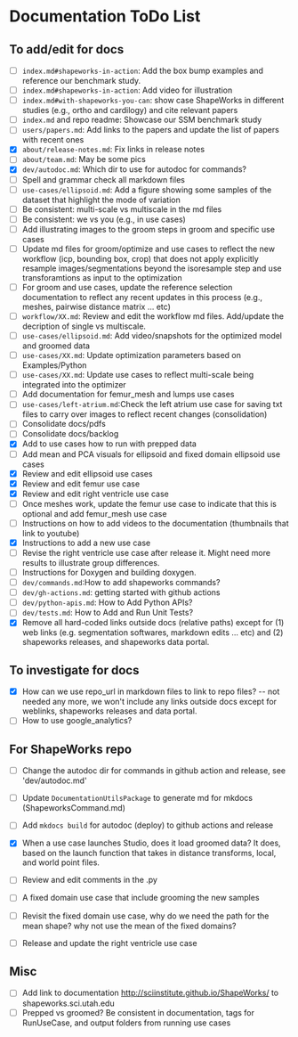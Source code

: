 # Documentation ToDo List


## To add/edit for docs

- [ ] `index.md#shapeworks-in-action`: Add the box bump examples and reference our benchmark study. 
- [ ] `index.md#shapeworks-in-action`: Add video for illustration
- [ ] `index.md#with-shapeworks-you-can`: show case ShapeWorks in different studies (e.g., ortho and cardilogy) and cite relevant papers
- [ ] `index.md` and repo readme: Showcase our SSM benchmark study
- [ ] `users/papers.md`: Add links to the papers and update the list of papers with recent ones
- [x] `about/release-notes.md`: Fix links in release notes
- [ ] `about/team.md`: May be some pics
- [x] `dev/autodoc.md`: Which dir to use for autodoc for commands? 
- [ ] Spell and grammar check all markdown files 
- [ ] `use-cases/ellipsoid.md`: Add a figure showing some samples of the dataset that highlight the mode of variation
- [ ] Be consistent: multi-scale vs multiscale in the md files
- [ ] Be consistent: we vs you (e.g., in use cases)
- [ ] Add illustrating images to the groom steps in groom and specific use cases
- [ ] Update md files for groom/optimize and use cases to reflect the new workflow (icp, bounding box, crop) that does not apply explicitly resample images/segmentations beyond the isoresample step and use transforamtions as input to the optimization
- [ ] For groom and use cases, update the reference selection documentation to reflect any recent updates in this process (e.g., meshes, pairwise distance matrix ... etc)
- [ ] `workflow/XX.md`: Review and edit the workflow md files. Add/update the decription of single vs multiscale.
- [ ] `use-cases/ellipsoid.md`: Add video/snapshots for the optimized model and groomed data
- [ ] `use-cases/XX.md`: Update optimization parameters based on Examples/Python
- [ ] `use-cases/XX.md`: Update use cases to reflect multi-scale being integrated into the optimizer
- [ ] Add documentation for femur_mesh and lumps use cases
- [ ] `use-cases/left-atrium.md`:Check the left atrium use case for saving txt files to carry over images to reflect recent changes (consolidation)
- [ ] Consolidate docs/pdfs
- [ ] Consolidate docs/backlog
- [x] Add to use cases how to run with prepped data
- [ ] Add mean and PCA visuals for ellipsoid and fixed domain ellipsoid use cases
- [x] Review and edit ellipsoid use cases
- [x] Review and edit femur use case
- [x] Review and edit right ventricle use case
- [ ] Once meshes work, update the femur use case to indicate that this is optional and add femur_mesh use case
- [ ] Instructions on how to add videos to the documentation (thumbnails that link to youtube)
- [x] Instructions to add a new use case
- [ ] Revise the right ventricle use case after release it. Might need more results to illustrate group differences.
- [ ] Instructions for Doxygen and building doxygen.
- [ ] `dev/commands.md`:How to add shapeworks commands?
- [ ] `dev/gh-actions.md`: getting started with github actions
- [ ] `dev/python-apis.md`: How to Add Python APIs?
- [ ] `dev/tests.md`: How to Add and Run Unit Tests?
- [x] Remove all hard-coded links outside docs (relative paths) except for (1) web links (e.g. segmentation softwares, markdown edits ... etc) and (2) shapeworks releases, and shapeworks data portal.

## To investigate for docs
- [x] How can we use repo_url in markdown files to link to repo files? -- not needed any more, we won't include any links outside docs except for weblinks, shapeworks releases and data portal.
- [ ] How to use google_analytics?

## For ShapeWorks repo

- [ ] Change the autodoc dir for commands in github action and release, see 'dev/autodoc.md'
- [ ] Update `DocumentationUtilsPackage` to generate md for mkdocs (ShapeworksCommand.md)
- [ ] Add `mkdocs build` for autodoc (deploy) to github actions and release
- [x] When a use case launches Studio, does it load groomed data? It does, based on the launch function that takes in distance transforms, local, and world point files.
- [ ] Review and edit comments in the <use-case>.py
- [ ] A fixed domain use case that include grooming the new samples
- [ ] Revisit the fixed domain use case, why do we need the path for the mean shape? why not use the mean of the fixed domains?
- [ ] Release and update the right ventricle use case


## Misc
- [ ] Add link to documentation http://sciinstitute.github.io/ShapeWorks/ to shapeworks.sci.utah.edu
- [ ] Prepped vs groomed? Be consistent in documentation, tags for RunUseCase, and output folders from running use cases
